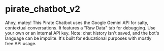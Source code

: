 # pirate_chatbot_v2
Ahoy, matey! This Pirate Chatbot uses the Google Gemini API for salty, contextual conversations. It features a "Raw Data" tab for debugging. Use your own or an internal API key. Note: chat history isn't saved, and the bot's language can be impolite. It's built for educational purposes with mostly free API usage.
